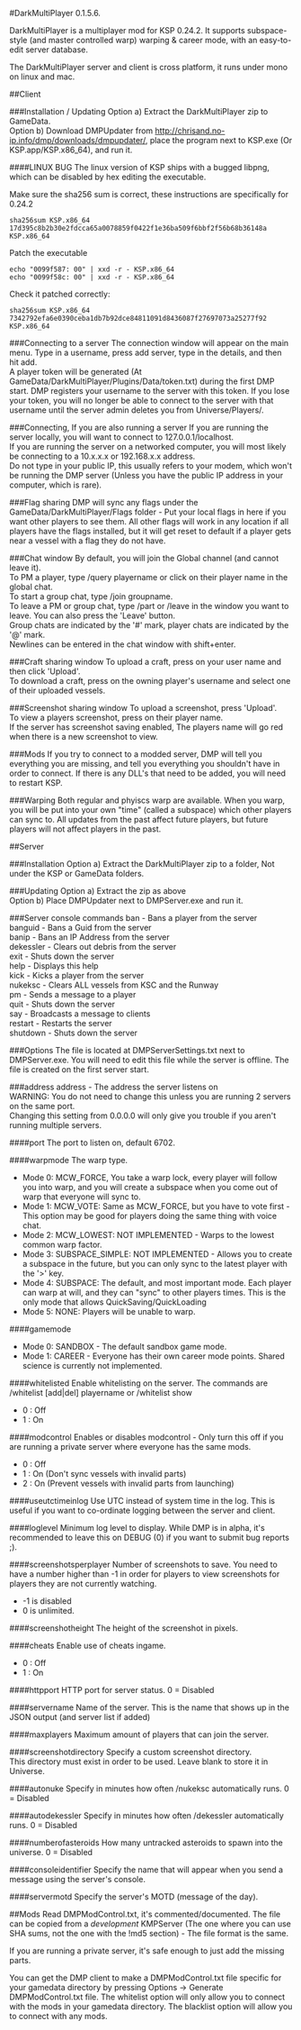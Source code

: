 #DarkMultiPlayer 0.1.5.6.

DarkMultiPlayer is a multiplayer mod for KSP 0.24.2. It supports subspace-style (and master controlled warp) warping & career mode, with an easy-to-edit server database.  
  
The DarkMultiPlayer server and client is cross platform, it runs under mono on linux and mac.  
  
  
##Client

###Installation / Updating
Option a) Extract the DarkMultiPlayer zip to GameData.  
Option b) Download DMPUpdater from http://chrisand.no-ip.info/dmp/downloads/dmpupdater/, place the program next to KSP.exe (Or KSP.app/KSP.x86_64), and run it.  

####LINUX BUG
The linux version of KSP ships with a bugged libpng, which can be disabled by hex editing the executable.  
  
Make sure the sha256 sum is correct, these instructions are specifically for 0.24.2  

    sha256sum KSP.x86_64
    17d395c8b2b30e2fdcca65a0078859f0422f1e36ba509f6bbf2f56b68b36148a KSP.x86_64
  
Patch the executable  

    echo "0099f587: 00" | xxd -r - KSP.x86_64
    echo "0099f58c: 00" | xxd -r - KSP.x86_64

Check it patched correctly:  

    sha256sum KSP.x86_64
    7342792efa6e0390ceba1db7b92dce84811091d8436087f27697073a25277f92 KSP.x86_64
  
###Connecting to a server
The connection window will appear on the main menu. Type in a username, press add server, type in the details, and then hit add.  
A player token will be generated (At GameData/DarkMultiPlayer/Plugins/Data/token.txt) during the first DMP start. DMP registers your username to the server with this token. If you lose your token, you will no longer be able to connect to the server with that username until the server admin deletes you from Universe/Players/.  
  
###Connecting, If you are also running a server
If you are running the server locally, you will want to connect to 127.0.0.1/localhost.  
If you are running the server on a networked computer, you will most likely be connecting to a 10.x.x.x or 192.168.x.x address.  
Do not type in your public IP, this usually refers to your modem, which won't be running the DMP server (Unless you have the public IP address in your computer, which is rare).  
  

###Flag sharing
DMP will sync any flags under the GameData/DarkMultiPlayer/Flags folder - Put your local flags in here if you want other players to see them. All other flags will work in any location if all players have the flags installed, but it will get reset to default if a player gets near a vessel with a flag they do not have.
  
###Chat window
By default, you will join the Global channel (and cannot leave it).  
To PM a player, type /query playername or click on their player name in the global chat.  
To start a group chat, type /join groupname.  
To leave a PM or group chat, type /part or /leave in the window you want to leave. You can also press the 'Leave' button.  
Group chats are indicated by the '#' mark, player chats are indicated by the '@' mark.  
Newlines can be entered in the chat window with shift+enter.  
  
###Craft sharing window
To upload a craft, press on your user name and then click 'Upload'.  
To download a craft, press on the owning player's username and select one of their uploaded vessels.  
  
###Screenshot sharing window
To upload a screenshot, press 'Upload'.  
To view a players screenshot, press on their player name.  
If the server has screenshot saving enabled, The players name will go red when there is a new screenshot to view.  
  
###Mods
If you try to connect to a modded server, DMP will tell you everything you are missing, and tell you everything you shouldn't have in order to connect. If there is any DLL's that need to be added, you will need to restart KSP.  
  
###Warping
Both regular and phyiscs warp are available. When you warp, you will be put into your own "time" (called a subspace) which other players can sync to. All updates from the past affect future players, but future players will not affect players in the past.  
  
  
##Server

###Installation
Option a) Extract the DarkMultiPlayer zip to a folder, Not under the KSP or GameData folders.  
  
###Updating
Option a) Extract the zip as above  
Option b) Place DMPUpdater next to DMPServer.exe and run it.  
  
###Server console commands
ban       - Bans a player from the server  
banguid   - Bans a Guid from the server  
banip     - Bans an IP Address from the server  
dekessler - Clears out debris from the server  
exit      - Shuts down the server  
help      - Displays this help  
kick      - Kicks a player from the server  
nukeksc   - Clears ALL vessels from KSC and the Runway  
pm        - Sends a message to a player  
quit      - Shuts down the server  
say       - Broadcasts a message to clients  
restart   - Restarts the server  
shutdown  - Shuts down the server  
  
###Options
The file is located at DMPServerSettings.txt next to DMPServer.exe. You will need to edit this file while the server is offline. The file is created on the first server start.  
  
###address
address - The address the server listens on  
WARNING: You do not need to change this unless you are running 2 servers on the same port.  
Changing this setting from 0.0.0.0 will only give you trouble if you aren't running multiple servers.  
  
####port
The port to listen on, default 6702.  
  
####warpmode
The warp type.  
- Mode 0: MCW_FORCE, You take a warp lock, every player will follow you into warp, and you will create a subspace when you come out of warp that everyone will sync to.  
- Mode 1: MCW_VOTE: Same as MCW_FORCE, but you have to vote first - This option may be good for players doing the same thing with voice chat.  
- Mode 2: MCW_LOWEST: NOT IMPLEMENTED - Warps to the lowest common warp factor.  
- Mode 3: SUBSPACE_SIMPLE: NOT IMPLEMENTED - Allows you to create a subspace in the future, but you can only sync to the latest player with the '>' key.  
- Mode 4: SUBSPACE: The default, and most important mode. Each player can warp at will, and they can "sync" to other players times. This is the only mode that allows QuickSaving/QuickLoading  
- Mode 5: NONE: Players will be unable to warp.  
  

####gamemode
- Mode 0: SANDBOX - The default sandbox game mode.  
- Mode 1: CAREER - Everyone has their own career mode points. Shared science is currently not implemented.  
  
####whitelisted
Enable whitelisting on the server. The commands are /whitelist [add|del] playername or /whitelist show
- 0 : Off  
- 1 : On  
  

####modcontrol
Enables or disables modcontrol - Only turn this off if you are running a private server where everyone has the same mods.  
- 0 : Off  
- 1 : On (Don't sync vessels with invalid parts)  
- 2 : On (Prevent vessels with invalid parts from launching)  
  
  
####useutctimeinlog
Use UTC instead of system time in the log. This is useful if you want to co-ordinate logging between the server and client.  


####loglevel
Minimum log level to display. While DMP is in alpha, it's recommended to leave this on DEBUG (0) if you want to submit bug reports ;).
  
  
####screenshotsperplayer
Number of screenshots to save. You need to have a number higher than -1 in order for players to view screenshots for players they are not currently watching.  
- -1 is disabled  
- 0 is unlimited.  
  
  
####screenshotheight
The height of the screenshot in pixels.  
  
  
####cheats
Enable use of cheats ingame.
- 0 : Off  
- 1 : On  
  
####httpport
HTTP port for server status. 0 = Disabled
  
####servername
Name of the server. This is the name that shows up in the JSON output (and server list if added)  
  
####maxplayers
Maximum amount of players that can join the server.  
  
####screenshotdirectory
Specify a custom screenshot directory.  
This directory must exist in order to be used. Leave blank to store it in Universe.  
  
####autonuke
Specify in minutes how often /nukeksc automatically runs. 0 = Disabled  
  
####autodekessler
Specify in minutes how often /dekessler automatically runs. 0 = Disabled  
  
####numberofasteroids
How many untracked asteroids to spawn into the universe. 0 = Disabled  
  
####consoleidentifier
Specify the name that will appear when you send a message using the server's console.  
  
####servermotd
Specify the server's MOTD (message of the day).  
  
  
##Mods
Read DMPModControl.txt, it's commented/documented. The file can be copied from a *development* KMPServer (The one where you can use SHA sums, not the one with the !md5 section) - The file format is the same.  
  
If you are running a private server, it's safe enough to just add the missing parts.  
  
You can get the DMP client to make a DMPModControl.txt file specific for your gamedata directory by pressing Options -> Generate DMPModControl.txt file.
The whitelist option will only allow you to connect with the mods in your gamedata directory.
The blacklist option will allow you to connect with any mods.
